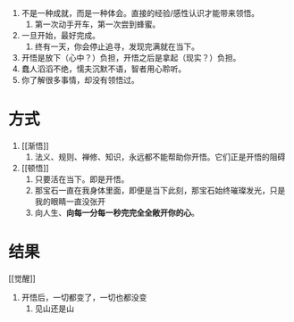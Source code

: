 1. 不是一种成就，而是一种体会。直接的经验/感性认识才能带来领悟。
	1. 第一次动手开车，第一次尝到蜂蜜。
2. 一旦开始，最好完成。
	1. 终有一天，你会停止追寻，发现完满就在当下。
3. 开悟是放下（心中？）负担，开悟之后是拿起（现实？）负担。
4. 蠢人滔滔不绝，懦夫沉默不语，智者用心聆听。
5. 你了解很多事情，却没有领悟过。

# 方式
1. [[渐悟]] 
	1. 法义、规则、禅修、知识，永远都不能帮助你开悟。它们正是开悟的阻碍
2. [[顿悟]] 
	1. 只要活在当下。即是开悟。
	2. 那宝石一直在我身体里面，即便是当下此刻，那宝石始终璀璨发光，只是我的眼睛一直没张开
	3. 向人生、**向每一分每一秒完完全全敞开你的心**。
# 结果
[[觉醒]] 
1. 开悟后，一切都变了，一切也都没变
	1. 见山还是山 